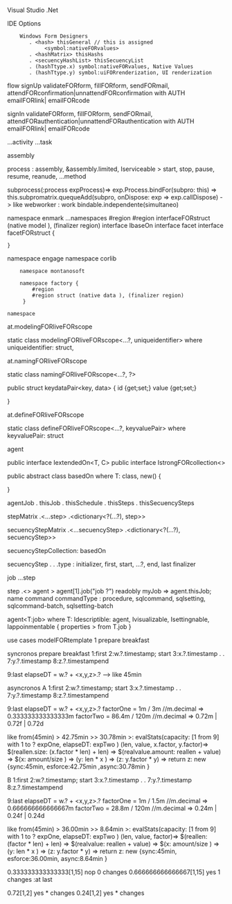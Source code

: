 

Visual Studio .Net 

IDE
	Options

		Windows Form Designers		
		   . <hash> thisGeneral	// this is assigned
				<symbol:nativeFORvalues>
		   . <hashMatrix> thisHashs
		   . <secuencyHashList> thisSecuencyList
		   . (hashTtype.x) symbol:nativeFORvalues, Native Values
		   . (hashTtype.y) symbol:uiFORrenderization, UI renderization
   


flow
   signUp
	 validateFORform, 
	 fillFORform, 
	 sendFORmail,
	 attendFORconfirmation|unnattendFORconfirmation with AUTH
		emailFORlink| emailFORcode

   signIn
	 validateFORform, 
	 fillFORform, 
	 sendFORmail,
	 attendFORauthentication|unnattendFORauthentication with AUTH
		emailFORlink| emailFORcode



...activity
  ...task

assembly

process : assembly, &assembly.limited, Iserviceable > start, stop, pause, resume, reanude, ...method

subprocess(:process expProcess)=> exp.Process.bindFor(subpro: this) => this.subpromatrix.quequeAdd(subpro, onDispose: exp => exp.callDispose)
	-> like 
		webworker
		: work bindable.independente(simultaneo)

namespace enmark
	...namespaces
	#region
	#region interfaceFORstruct (native model ), (finalizer region)
	interface IbaseOn<blop>
	interface facet
	interface facetFORstruct<blop> {
	
	}

namespace engage
	namespace corlib
	  
		namespace montanosoft
		
		namespace factory {
			#region
			#region struct (native data ), (finalizer region)
		 }

	namespace

at.modelingFORliveFORscope

static class modelingFORliveFORscope<...?, uniqueidentifier>
where uniqueidentifier: struct, 

at.namingFORliveFORscope

static class namingFORliveFORscope<...?, ?>

public struct keydataPair<key, data> 
{
	<key>  id    {get;set;}
	<data> value {get;set;} 

}

at.defineFORliveFORscope

static class defineFORliveFORscope<...?, keyvaluePair>
where keyvaluePair: struct

agent

public interface IextendedOn<T, C>
public interface IstrongFORcollection<>

public abstract class basedOn<T>
where T: class, new()
{


}

agentJob
	.<job> thisJob
	.<schedule> thisSchedule
	.<stepMatrix> thisSteps
	.<secuencyStepMatrix> thisSecuencySteps

stepMatrix
	.<...step>
	.<dictionary<?(...?), step>>

secuencyStepMatrix
	.<...secuencyStep>
	.<dictionary<?(...?), secuencyStep>>

secuencyStepCollection: basedOn<secuencyStepMatrix>


secuencyStep
	.<agentJob>
	.<step>
	.type : initializer, first, start, ...?,  end, last finalizer


job
 ...step

step
	.<>
	agent > agent[1].job("job ?")
	readobly myJob => agent.thisJob;
	name
	command
	commandType : procedure, sqlcommand, sqlsetting, sqlcommand-batch, sqlsetting-batch
	
	

agent<T:job> where T: Idescriptible<forProperties>: agent, Ivisualizable, Isettingnable, Iappoinmentable
 {
   properties > from T.job
  }


use cases modelFORtemplate
1 prepare breakfast

syncronos
prepare breakfast
1:first
2:w.?.timestamp; start
3:x.?.timestamp
.
.
7:y.?.timestamp
8:z.?.timestampend

9:last
elapseDT = w.? + <x,y,z>.? -->
like 45min

asyncronos
A
1:first
2:w.?.timestamp; start
3:x.?.timestamp
.
.
7:y.?.timestamp
8:z.?.timestampend

9:last
elapseDT = w.? + <x,y,z>.?
factorOne = 1m / 3m 		//m.decimal => 0.333333333333333m
factorTwo = 86.4m / 120m	//m.decimal => 0.72m | 0.72f | 0.72d

like 
	from(45min) > 42.75min >> 30.78min 
	>: evalStats(<int>capacity: [1 from 9] with 1 to ? expOne, <elapseTimeStamp> elapseDT: expTwo ) 
	  (len, value, x.factor, y.factor)=> $(reallen.size: (x.factor * len) + len) => $(realvalue.amount: reallen + value) 
	  => $(x: amount/size ) => (y: len * x ) => (z: y.factor * y) => return z: new {sync:45min, esforce:42.75min  ,async:30.78min }


B
1:first
2:w.?.timestamp; start
3:x.?.timestamp
.
.
7:y.?.timestamp
8:z.?.timestampend

9:last
elapseDT = w.? + <x,y,z>.?
factorOne = 1m / 1.5m 		//m.decimal => 0.666666666666667m
factorTwo = 28.8m / 120m	//m.decimal => 0.24m | 0.24f | 0.24d

like 
	from(45min) > 36.00min >> 8.64min 
	>: evalStats(<int>capacity: [1 from 9] with 1 to ? expOne, <elapseTimeStamp> elapseDT: expTwo ) 
	  (len, value, factor)=> $(reallen: (factor * len) + len) => $(realvalue: reallen + value) 
	  => $(x: amount/size ) => (y: len * x ) => (z: y.factor * y) => return z: new {sync:45min, esforce:36.00min, async:8.64min }

0.333333333333333[1,15] nop 0 changes
0.666666666666667[1,15] yes 1 changes :at last

0.72[1,2] yes * changes
0.24[1,2] yes * changes